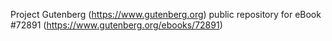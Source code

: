 Project Gutenberg (https://www.gutenberg.org) public repository
for eBook #72891 (https://www.gutenberg.org/ebooks/72891)
